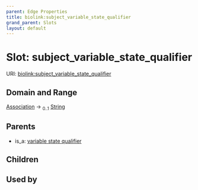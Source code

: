 ```yaml
---
parent: Edge Properties
title: biolink:subject_variable_state_qualifier
grand_parent: Slots
layout: default
---
```


# Slot: subject_variable_state_qualifier




URI: [biolink:subject_variable_state_qualifier](https://w3id.org/biolink/vocab/subject_variable_state_qualifier)

## Domain and Range

[Association](Association.md) ->  <sub>0..1</sub> [String](types/String.md)

## Parents

 *  is_a: [variable state qualifier](variable_state_qualifier.md)

## Children


## Used by

